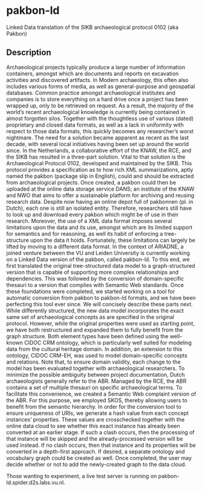 # pakbon-ld
Linked Data translation of the SIKB archaeological protocol 0102 (aka Pakbon)

## Description
Archaeological projects typically produce a large number of information containers, amongst which are documents and reports on excavation activities and discovered artifacts. In Modern archaeology, this often also includes various forms of media, as well as general-purpose and geospatial databases. Common practice amongst archaeological institutes and companies is to store everything on a hard drive once a project has been wrapped up, only to be retrieved on request. As a result, the majority of the world’s recent archaeological knowledge is currently being contained in almost forgotten silos. Together with the thoughtless use of various (dated) proprietary and closed data formats, as well as a lack in uniformity with respect to those data formats, this quickly becomes any researcher’s worst nightmare.
The need for a solution became apparent as recent as the last decade, with several local initiatives having been set up around the world since. In the Netherlands, a collaborative effort of the KNAW, the RCE, and the SIKB has resulted in a three-part solution. Vital to that solution is the Archaeological Protocol 0102, developed and maintained by the SIKB. This protocol provides a specification as to how rich XML summarizations, aptly named the pakbon (package slip in English), could and should be extracted from archaeological projects. Once created, a pakbon could then be uploaded at the online data storage service DANS; an institute of the KNAW and NWO that aims to offer a sustainable platform for archiving and reusing research data.
Despite now having an online depot full of pakbonnen (pl. in Dutch), each one is still an isolated entity. Therefore, researchers still have to look up and download every pakbon which might be of use in their research. Moreover, the use of a XML data format imposes several limitations upon the data and its use, amongst which are its limited support for semantics and for reasoning, as well its habit of enforcing a tree-structure upon the data it holds. Fortunately, these limitations can largely be lifted by moving to a different data format.
In the context of ARIADNE, a joined venture between the VU and Leiden University is currently working on a Linked Data version of the pakbon, called pakbon-ld. To this end, we first translated the original tree-structured data model to a graph-structured version that is capable of supporting more complex relationships and dependencies. This was followed by the conversion of domain-specific thesauri to a version that complies with Semantic Web standards. Once these foundations were completed, we started working on a tool for automatic conversion from pakbon to pakbon-ld formats, and we have been perfecting this tool ever since. We will concisely describe these parts next.
While differently structured, the new data model incorporates the exact same set of archaeological concepts as are specified in the original protocol. However, while the original properties were used as starting point, we have both restructured and expanded them to fully benefit from the graph structure. Both element types have been defined using the well-known CIDOC CRM ontology, which is particularly well suited for modeling data from the cultural heritage domain. In addition, an extension to this ontology, CIDOC CRM-EH, was used to model domain-specific concepts and relations. Note that, to ensure domain validity, each change to the model has been evaluated together with archaeological researchers.
To minimize the possible ambiguity between project documentation, Dutch archaeologists generally refer to the ABR. Managed by the RCE, the ABR contains a set of multiple thesauri on specific archaeological terms. To facilitate this convenience, we created a Semantic Web complaint version of the ABR. For this purpose, we employed SKOS, thereby allowing users to benefit from the semantic hierarchy.
In order for the conversion tool to ensure uniqueness of URIs, we generate a hash value from each concept instances’ properties. These values are crosschecked together with the online data cloud to see whether this exact instance has already been converted at an earlier stage. If such a clash occurs, then the processing of that instance will be skipped and the already-processed version will be used instead. If no clash occurs, then that instance and its properties will be converted in a depth-first approach. If desired, a separate ontology and vocabulary graph could be created as well. Once completed, the user may decide whether or not to add the newly-created graph to the data cloud.

Those wanting to experiment, a live test server is running on pakbon-ld.spider.d2s.labs.vu.nl.
